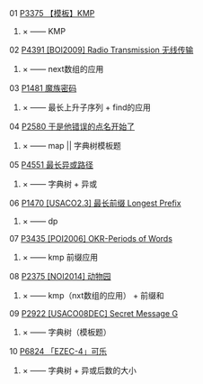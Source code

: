 01 [P3375 【模板】KMP](https://www.luogu.com.cn/problem/P3375)

1. × —— KMP

02 [P4391 [BOI2009] Radio Transmission 无线传输](https://www.luogu.com.cn/problem/P4391)

1. × —— next数组的应用

03 [P1481 魔族密码](https://www.luogu.com.cn/problem/P1481)

1. × —— 最长上升子序列 + find的应用

04 [P2580 于是他错误的点名开始了](https://www.luogu.com.cn/problem/P2580)

1. × —— map  || 字典树模板题

05 [P4551 最长异或路径](https://www.luogu.com.cn/problem/P4551)

1. × —— 字典树 + 异或

06 [P1470 [USACO2.3] 最长前缀 Longest Prefix](https://www.luogu.com.cn/problem/P1470)

1. × —— dp

07 [P3435 [POI2006] OKR-Periods of Words](https://www.luogu.com.cn/problem/P3435)

1. × —— kmp 前缀应用

08 [P2375 [NOI2014] 动物园](https://www.luogu.com.cn/problem/P2375) 

1. × —— kmp（nxt数组的应用） + 前缀和

09 [P2922 [USACO08DEC] Secret Message G](https://www.luogu.com.cn/problem/P2922)

1. × —— 字典树（模板题）

10 [P6824 「EZEC-4」可乐](https://www.luogu.com.cn/problem/P6824)

1. × —— 字典树 + 异或后数的大小
